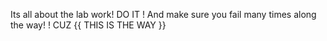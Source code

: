 Its all about the lab work! DO IT !
And make sure you fail many times along the way! !
CUZ {{ THIS IS THE WAY }}
